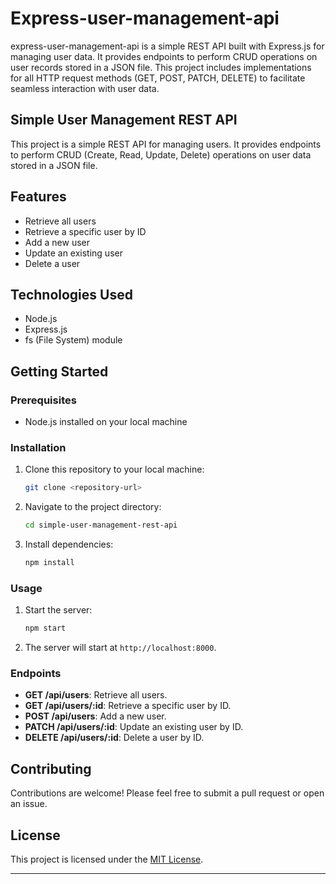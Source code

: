 # Express-user-management-api
express-user-management-api is a simple REST API built with Express.js for managing user data. It provides endpoints to perform CRUD operations on user records stored in a JSON file. This project includes implementations for all HTTP request methods (GET, POST, PATCH, DELETE) to facilitate seamless interaction with user data.


## Simple User Management REST API

This project is a simple REST API for managing users. It provides endpoints to perform CRUD (Create, Read, Update, Delete) operations on user data stored in a JSON file.

## Features

- Retrieve all users
- Retrieve a specific user by ID
- Add a new user
- Update an existing user
- Delete a user

## Technologies Used

- Node.js
- Express.js
- fs (File System) module

## Getting Started

### Prerequisites

- Node.js installed on your local machine

### Installation

1. Clone this repository to your local machine:

   ```bash
   git clone <repository-url>
   ```

2. Navigate to the project directory:

   ```bash
   cd simple-user-management-rest-api
   ```

3. Install dependencies:

   ```bash
   npm install
   ```

### Usage

1. Start the server:

   ```bash
   npm start
   ```

2. The server will start at `http://localhost:8000`.

### Endpoints

- **GET /api/users**: Retrieve all users.
- **GET /api/users/:id**: Retrieve a specific user by ID.
- **POST /api/users**: Add a new user.
- **PATCH /api/users/:id**: Update an existing user by ID.
- **DELETE /api/users/:id**: Delete a user by ID.

## Contributing

Contributions are welcome! Please feel free to submit a pull request or open an issue.

## License

This project is licensed under the [MIT License](LICENSE).

--- 
